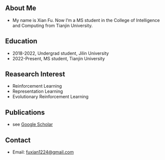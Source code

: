 ## About Me
- My name is Xian Fu. Now I’m a MS student in the College of Intelligence and Computing from Tianjin University.


## Education
- 2018-2022, Undergrad student, Jilin University
- 2022-Present, MS student, Tianjin University


## Reasearch Interest 
- Reinforcement Learning
- Representation Learning
- Evolutionary Reinforcement Learning


## Publications
- see [Google Scholar](https://scholar.google.com/citations?user=MXwELckAAAAJ&hl=zh-CN&oi=ao)



<!--
## Books I'm learning
- **Reinforcement Learning** _an introduction_<br>
　　　by Richard Sutton and Andrew Barto    
- **Multiagent Systems**  _Algorithmic, Game-Theoretic, and Logical Foundations_<br>
　　　by Yoav Shoham
-->
 
 
 
## Contact
- Email: fuxian1224@gmail.com
